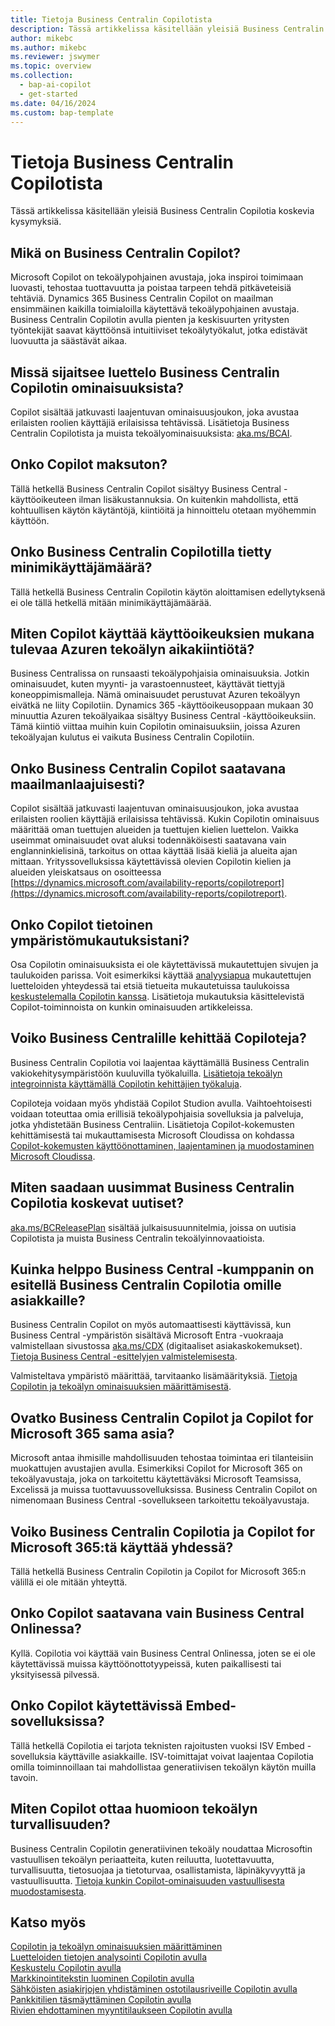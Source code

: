 ```yaml
---
title: Tietoja Business Centralin Copilotista
description: Tässä artikkelissa käsitellään yleisiä Business Centralin Copilotia koskevia kysymyksiä.
author: mikebc
ms.author: mikebc
ms.reviewer: jswymer
ms.topic: overview
ms.collection:
  - bap-ai-copilot
  - get-started
ms.date: 04/16/2024
ms.custom: bap-template
---
```


# <a name="about-copilot-in-business-central"></a>Tietoja Business Centralin Copilotista

Tässä artikkelissa käsitellään yleisiä Business Centralin Copilotia koskevia kysymyksiä.

## <a name="what-is-copilot-in-business-central"></a>Mikä on Business Centralin Copilot?

Microsoft Copilot on tekoälypohjainen avustaja, joka inspiroi toimimaan luovasti, tehostaa tuottavuutta ja poistaa tarpeen tehdä pitkäveteisiä tehtäviä. Dynamics 365 Business Centralin Copilot on maailman ensimmäinen kaikilla toimialoilla käytettävä tekoälypohjainen avustaja. Business Centralin Copilotin avulla pienten ja keskisuurten yritysten työntekijät saavat käyttöönsä intuitiiviset tekoälytyökalut, jotka edistävät luovuutta ja säästävät aikaa.

## <a name="where-can-i-find-the-list-of-copilot-features-in-business-central"></a>Missä sijaitsee luettelo Business Centralin Copilotin ominaisuuksista?

Copilot sisältää jatkuvasti laajentuvan ominaisuusjoukon, joka avustaa erilaisten roolien käyttäjiä erilaisissa tehtävissä. Lisätietoja Business Centralin Copilotista ja muista tekoälyominaisuuksista: [aka.ms/BCAI](https://aka.ms/BCAI). 

## <a name="is-copilot-free"></a>Onko Copilot maksuton?

Tällä hetkellä Business Centralin Copilot sisältyy Business Central -käyttöoikeuteen ilman lisäkustannuksia. On kuitenkin mahdollista, että kohtuullisen käytön käytäntöjä, kiintiöitä ja hinnoittelu otetaan myöhemmin käyttöön.

## <a name="does-copilot-in-business-central-require-a-minimum-number-of-users"></a>Onko Business Centralin Copilotilla tietty minimikäyttäjämäärä?

Tällä hetkellä Business Centralin Copilotin käytön aloittamisen edellytyksenä ei ole tällä hetkellä mitään minimikäyttäjämäärää.

## <a name="how-does-copilot-use-the-azure-ai-time-quota-that-comes-with-licenses"></a>Miten Copilot käyttää käyttöoikeuksien mukana tulevaa Azuren tekoälyn aikakiintiötä?

Business Centralissa on runsaasti tekoälypohjaisia ominaisuuksia. Jotkin ominaisuudet, kuten myynti- ja varastoennusteet, käyttävät tiettyjä koneoppimismalleja. Nämä ominaisuudet perustuvat Azuren tekoälyyn eivätkä ne liity Copilotiin. Dynamics 365 -käyttöoikeusoppaan mukaan 30 minuuttia Azuren tekoälyaikaa sisältyy Business Central -käyttöoikeuksiin. Tämä kiintiö viittaa muihin kuin Copilotin ominaisuuksiin, joissa Azuren tekoälyajan kulutus ei vaikuta Business Centralin Copilotiin.

## <a name="is-copilot-in-business-central-available-worldwide"></a>Onko Business Centralin Copilot saatavana maailmanlaajuisesti?

Copilot sisältää jatkuvasti laajentuvan ominaisuusjoukon, joka avustaa erilaisten roolien käyttäjiä erilaisissa tehtävissä. Kukin Copilotin ominaisuus määrittää oman tuettujen alueiden ja tuettujen kielien luettelon. Vaikka useimmat ominaisuudet ovat aluksi todennäköisesti saatavana vain englanninkielisinä, tarkoitus on ottaa käyttää lisää kieliä ja alueita ajan mittaan. Yrityssovelluksissa käytettävissä olevien Copilotin kielien ja alueiden yleiskatsaus on osoitteessa [https://dynamics.microsoft.com/availability-reports/copilotreport](https://dynamics.microsoft.com/availability-reports/copilotreport).

## <a name="is-copilot-aware-of-my-environment-customizations"></a>Onko Copilot tietoinen ympäristömukautuksistani?

Osa Copilotin ominaisuuksista ei ole käytettävissä mukautettujen sivujen ja taulukoiden parissa. Voit esimerkiksi käyttää [analyysiapua](analysis-assist.md) mukautettujen luetteloiden yhteydessä tai etsiä tietueita mukautetuissa taulukoissa [keskustelemalla Copilotin kanssa](chat-with-copilot.md). Lisätietoja mukautuksia käsittelevistä Copilot-toiminnoista on kunkin ominaisuuden artikkeleissa.

## <a name="can-i-develop-my-own-copilots-for-business-central"></a>Voiko Business Centralille kehittää Copiloteja?

Business Centralin Copilotia voi laajentaa käyttämällä Business Centralin vakiokehitysympäristöön kuuluvilla työkaluilla. [Lisätietoja tekoälyn integroinnista käyttämällä Copilotin kehittäjien työkaluja](/dynamics365/business-central/dev-itpro/developer/ai-integration-landing-page).

Copiloteja voidaan myös yhdistää Copilot Studion avulla. Vaihtoehtoisesti voidaan toteuttaa omia erillisiä tekoälypohjaisia sovelluksia ja palveluja, jotka yhdistetään Business Centraliin. Lisätietoja Copilot-kokemusten kehittämisestä tai mukauttamisesta Microsoft Cloudissa on kohdassa [Copilot-kokemusten käyttöönottaminen, laajentaminen ja muodostaminen Microsoft Cloudissa](/microsoft-cloud/dev/copilot/overview).

## <a name="how-do-i-keep-up-with-the-latest-news-about-copilot-in-business-central"></a>Miten saadaan uusimmat Business Centralin Copilotia koskevat uutiset?

[aka.ms/BCReleasePlan](https://aka.ms/BCReleasePlan) sisältää julkaisusuunnitelmia, joissa on uutisia Copilotista ja muista Business Centralin tekoälyinnovaatioista.

## <a name="as-a-business-central-partner-how-easily-can-i-demonstrate-copilot-in-business-central-to-my-customers"></a>Kuinka helppo Business Central -kumppanin on esitellä Business Centralin Copilotia omille asiakkaille?

Business Centralin Copilot on myös automaattisesti käyttävissä, kun Business Central -ympäristön sisältävä Microsoft Entra -vuokraaja valmistellaan sivustossa [aka.ms/CDX](https://aka.ms/CDX) (digitaaliset asiakaskokemukset). [Tietoja Business Central -esittelyjen valmistelemisesta](/dynamics365/business-central/dev-itpro/administration/demo-environment).  

Valmisteltava ympäristö määrittää, tarvitaanko lisämäärityksiä. [Tietoja Copilotin ja tekoälyn ominaisuuksien määrittämisestä](/dynamics365/business-central/enable-ai).

## <a name="is-there-a-difference-between-copilot-in-business-central-and-copilot-for-microsoft-365"></a>Ovatko Business Centralin Copilot ja Copilot for Microsoft 365 sama asia?

Microsoft antaa ihmisille mahdollisuuden tehostaa toimintaa eri tilanteisiin muokattujen avustajien avulla. Esimerkiksi Copilot for Microsoft 365 on tekoälyavustaja, joka on tarkoitettu käytettäväksi Microsoft Teamsissa, Excelissä ja muissa tuottavuussovelluksissa. Business Centralin Copilot on nimenomaan Business Central -sovellukseen tarkoitettu tekoälyavustaja.

## <a name="does-copilot-in-business-central-work-with-copilot-for-microsoft-365"></a>Voiko Business Centralin Copilotia ja Copilot for Microsoft 365:tä käyttää yhdessä?

Tällä hetkellä Business Centralin Copilotin ja Copilot for Microsoft 365:n välillä ei ole mitään yhteyttä.

## <a name="is-copilot-available-for-business-central-online-only"></a>Onko Copilot saatavana vain Business Central Onlinessa?

Kyllä. Copilotia voi käyttää vain Business Central Onlinessa, joten se ei ole käytettävissä muissa käyttöönottotyypeissä, kuten paikallisesti tai yksityisessä pilvessä.

## <a name="is-copilot-available-to-embed-applications"></a>Onko Copilot käytettävissä Embed-sovelluksissa?

Tällä hetkellä Copilotia ei tarjota teknisten rajoitusten vuoksi ISV Embed -sovelluksia käyttäville asiakkaille. ISV-toimittajat voivat laajentaa Copilotia omilla toiminnoillaan tai mahdollistaa generatiivisen tekoälyn käytön muilla tavoin.

## <a name="how-does-copilot-approach-ai-safety"></a>Miten Copilot ottaa huomioon tekoälyn turvallisuuden?

Business Centralin Copilotin generatiivinen tekoäly noudattaa Microsoftin vastuullisen tekoälyn periaatteita, kuten reiluutta, luotettavuutta, turvallisuutta, tietosuojaa ja tietoturvaa, osallistamista, läpinäkyvyyttä ja vastuullisuutta. [Tietoja kunkin Copilot-ominaisuuden vastuullisesta muodostamisesta](responsible-ai-overview.md).

## <a name="see-also"></a>Katso myös

[Copilotin ja tekoälyn ominaisuuksien määrittäminen](enable-ai.md)  
[Luetteloiden tietojen analysointi Copilotin avulla](analysis-assist.md)  
[Keskustelu Copilotin avulla](chat-with-copilot.md)  
[Markkinointitekstin luominen Copilotin avulla](item-marketing-text.md)  
[Sähköisten asiakirjojen yhdistäminen ostotilausriveille Copilotin avulla](map-edocuments-with-copilot.md)  
[Pankkitilien täsmäyttäminen Copilotin avulla](bank-reconciliation-with-copilot.md)  
[Rivien ehdottaminen myyntitilaukseen Copilotin avulla](sales-suggest-sales-lines-with-copilot.md)  
